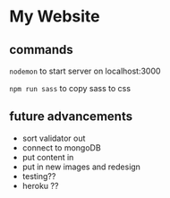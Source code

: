 # My Website

## commands

```nodemon```
to start server on localhost:3000

```npm run sass```
to copy sass to css


## future advancements
- sort validator out  
- connect to mongoDB
- put content in
- put in new images and redesign
- testing??
- heroku ??
